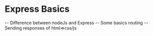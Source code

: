 # Express Basics 

-- Difference between nodeJs and Express
-- Some basics routing
-- Sending responses of html=>css/js


 
